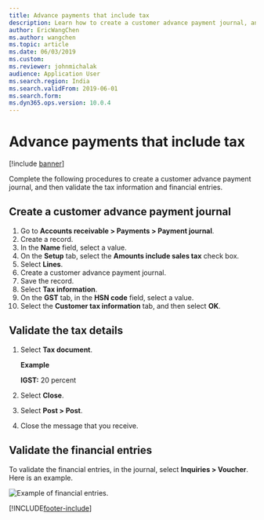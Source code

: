 ```yaml
---
title: Advance payments that include tax
description: Learn how to create a customer advance payment journal, and then validate the tax information and financial entries, including a process for validating tax details.
author: EricWangChen
ms.author: wangchen
ms.topic: article
ms.date: 06/03/2019
ms.custom:
ms.reviewer: johnmichalak
audience: Application User 
ms.search.region: India
ms.search.validFrom: 2019-06-01
ms.search.form:
ms.dyn365.ops.version: 10.0.4
---
```


# Advance payments that include tax

[!include [banner](../../includes/banner.md)]

Complete the following procedures to create a customer advance payment journal, and then validate the tax information and financial entries.

## Create a customer advance payment journal

1. Go to **Accounts receivable \> Payments \> Payment journal**.
2. Create a record.
3. In the **Name** field, select a value.
4. On the **Setup** tab, select the **Amounts include sales tax** check box.
5. Select **Lines**.
6. Create a customer advance payment journal.
7. Save the record.
8. Select **Tax information**.
9. On the **GST** tab, in the **HSN code** field, select a value.
10. Select the **Customer tax information** tab, and then select **OK**.

## Validate the tax details

1. Select **Tax document**.

    **Example**

    **IGST:** 20 percent

2. Select **Close**.
3. Select **Post \> Post**.
4. Close the message that you receive.

## Validate the financial entries

To validate the financial entries, in the journal, select **Inquiries \> Voucher**. Here is an example.

![Example of financial entries.](../media/Annotation-2019-05-21-131638.png)


[!INCLUDE[footer-include](../../../includes/footer-banner.md)]
